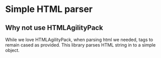 # Simple HTML parser




## Why not use HTMLAgilityPack

While we love HTMLAgilityPack, when parsing html we needed, tags to remain cased as provided. This library parses HTML string in to a simple object.

